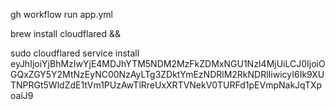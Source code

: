 gh workflow run app.yml


brew install cloudflared && 

sudo cloudflared service install eyJhIjoiYjBhMzIwYjE4MDJhYTM5NDM2MzFkZDMxNGU1NzI4MjUiLCJ0IjoiOGQxZGY5Y2MtNzEyNC00NzAyLTg3ZDktYmEzNDRlM2RkNDRlIiwicyI6Ik9XUTNPRGt5WldZdE1tVm1PUzAwTlRreUxXRTVNekV0TURFd1pEVmpNakJqTXpoaiJ9